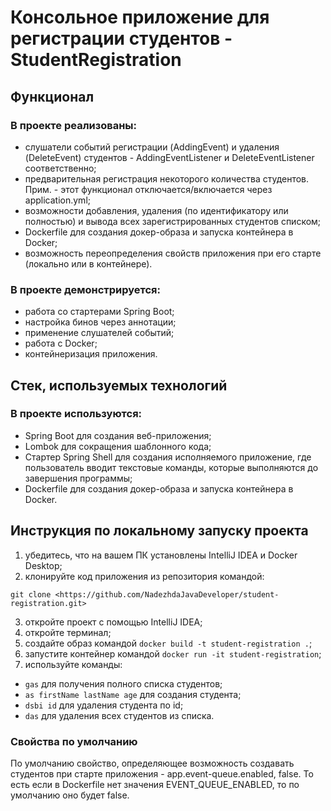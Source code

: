 # Консольное приложение для регистрации студентов - StudentRegistration

## Функционал

### В проекте реализованы:
- слушатели событий регистрации (AddingEvent) и удаления (DeleteEvent) студентов - AddingEventListener и DeleteEventListener соответственно;
- предварительная регистрация некоторого количества студентов. Прим. - этот функционал отключается/включается через application.yml;
- возможности добавления, удаления (по идентификатору или полностью) и вывода всех зарегистрированных студентов списком;
- Dockerfile для создания докер-образа и запуска контейнера в Docker;
- возможность переопределения свойств приложения при его старте (локально или в контейнере).

### В проекте демонстрируется:

- работа со стартерами Spring Boot;
- настройка бинов через аннотации;
- применение слушателей событий;
- работа с Docker;
- контейнеризация приложения.

## Стек, используемых технологий

### В проекте используются:

- Spring Boot для создания веб-приложения;
- Lombok для сокращения шаблонного кода;
- Стартер Spring Shell для создания исполняемого приложение, где пользователь вводит текстовые команды, которые выполняются до завершения программы;
- Dockerfile для создания докер-образа и запуска контейнера в Docker.

## Инструкция по локальному запуску проекта

1) убедитесь, что на вашем ПК установлены IntelliJ IDEA и Docker Desktop;
2) клонируйте код приложения из репозитория командой:
```
git clone <https://github.com/NadezhdaJavaDeveloper/student-registration.git>
```
3) откройте проект с помощью IntelliJ IDEA;
4) откройте терминал;
5) создайте образ командой `docker build -t student-registration .`;
6) запустите контейнер командой `docker run -it student-registration`;
7) используйте команды:
- `gas` для получения полного списка студентов;
- `as firstName lastName age` для создания студента;
- `dsbi id` для удаления студента по id;
- `das` для удаления всех студентов из списка.


### Свойства по умолчанию

По умолчанию свойство, определяющее возможность создавать студентов при старте приложения - app.event-queue.enabled, false.
То есть если в Dockerfile нет значения EVENT_QUEUE_ENABLED, то по умолчанию оно будет false.

